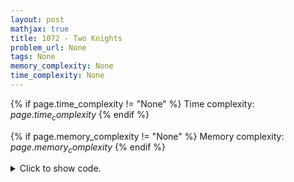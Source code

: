 ```yaml
---
layout: post
mathjax: true
title: 1072 - Two Knights
problem_url: None
tags: None
memory_complexity: None
time_complexity: None
---
```




{% if page.time_complexity != "None" %}
Time complexity: ${{ page.time_complexity }}$
{% endif %}

{% if page.memory_complexity != "None" %}
Memory complexity: ${{ page.memory_complexity }}$
{% endif %}

<details>
<summary>
<p style="display:inline">Click to show code.</p>
</summary>
```cpp
{% raw %}
using namespace std;
using ll = long long;
ll solve(ll n)
{
    return (n * n * (n * n - 1) - 8 - 24 - (n - 4) * 16 - 16 - 24 * (n - 4) -
            8 * (n - 4) * (n - 4)) /
           2;
}
int main(void)
{
    ios::sync_with_stdio(false);
    cin.tie(NULL);
    int n;
    cin >> n;
    for (int i = 1; i <= n; ++i)
        cout << solve(i) << endl;
    return 0;
}

{% endraw %}
```
</details>


